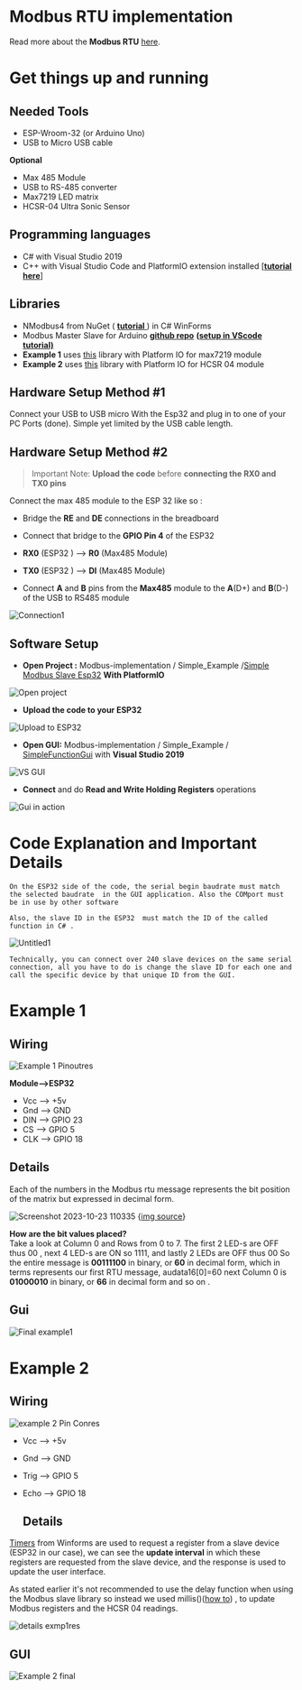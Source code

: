 # Modbus RTU implementation
Read more about the **Modbus RTU** [here](https://ozeki.hu/p_5854-modbus-rtu.html).

# Get things up and running

## Needed Tools

- ESP-Wroom-32 (or Arduino Uno)
- USB to Micro USB  cable


**Optional**

- Max 485 Module
- USB to RS-485 converter
- Max7219 LED matrix
- HCSR-04 Ultra Sonic Sensor

## Programming languages
- C# with Visual Studio 2019
-  C++ with Visual Studio Code  and PlatformIO extension installed [[**tutorial here**]](https://randomnerdtutorials.com/vs-code-platformio-ide-esp32-esp8266-arduino/) 

## Libraries 
- NModbus4 from NuGet ( [**tutorial** ](https://www.youtube.com/watch?v=ohaz_sPLp4Y)) in C# WinForms
- Modbus Master Slave for Arduino [**github repo**](https://github.com/smarmengol/Modbus-Master-Slave-for-Arduino) [**(setup in VScode tutorial)**](https://www.youtube.com/watch?v=EBlHNBNHESQ)
- **Example 1** uses  [this](https://github.com/MajicDesigns/MD_MAX72XX) library with Platform  IO for max7219 module
- **Example 2** uses  [this](https://github.com/gamegine/HCSR04-ultrasonic-sensor-lib) library with Platform  IO for HCSR 04 module


##  Hardware Setup Method #1 
Connect your USB to USB micro With the Esp32 and plug in to one of your PC Ports  (done). Simple yet limited by the USB cable length.

##  Hardware Setup Method #2 
> Important Note:  **Upload the code** before   **connecting the      RX0 and TX0 pins**

Connect  the max 485 module to the ESP 32 like so :
- Bridge the **RE** and **DE** connections in the breadboard

- Connect that bridge to the **GPIO Pin 4**  of the ESP32

- **RX0** (ESP32  ) --> **R0** (Max485 Module)

- **TX0**  (ESP32 ) -->  **DI**  (Max485 Module)

- Connect **A** and **B** pins from the **Max485** module to the 
**A**(D+) and **B**(D-) of the USB to RS485 module
  
![Connection1](https://github.com/Vistx/Modbus-implementation/assets/123487221/49164148-40c9-432c-93fd-67ecf91ee66f)





## Software Setup 

- **Open Project :**  Modbus-implementation / Simple_Example /[Simple Modbus Slave Esp32](https://github.com/Vistx/Modbus-implementation/tree/main/Simple_Example/Simple%20Modbus%20Slave%20Esp32)  **With PlatformIO**

![Open project](https://github.com/Vistx/Modbus-implementation/assets/123487221/4c54aed1-d1e6-4610-91e6-3c2a24059353)


- **Upload the code to your ESP32**

![Upload to ESP32](https://github.com/Vistx/Modbus-implementation/assets/123487221/a6d447b1-fde5-4d70-a42d-aa768d30496c)

- **Open GUI:** Modbus-implementation / Simple_Example /
[SimpleFunctionGui](https://github.com/Vistx/Modbus-implementation/tree/main/Simple_Example/SimpleFunctionGui) with **Visual Studio 2019**
   
![VS GUI](https://github.com/Vistx/Modbus-implementation/assets/123487221/5d0fecc4-8345-4c1b-8732-4036c656d786)

- **Connect** and do **Read and Write Holding Registers** operations

![Gui in action](https://github.com/Vistx/Modbus-implementation/assets/123487221/041a78f2-7641-451b-b8db-684827c5f5fd)


# Code Explanation and Important Details 
`On the ESP32 side of the code, the serial begin baudrate must match  the selected baudrate  in the GUI application. Also the COMport must be in use by other software `

`Also, the slave ID in the ESP32  must match the ID of the called function in C# .  `

![Untitled1](https://github.com/Vistx/Modbus-implementation/assets/123487221/4d8b92f5-e57a-4f2f-a696-cc858aa7fa39)

 `Technically, you can connect over 240 slave devices on the same serial connection, all you have to do is change the slave ID for each one and call the specific device by that unique ID from the GUI.`

# Example 1

## Wiring

![Example 1 Pinoutres](https://github.com/Vistx/Modbus-implementation/assets/123487221/5b3c8281-07c9-421c-b0d4-0dc0064464ef)


**Module-->ESP32**

- Vcc --> +5v
- Gnd --> GND
- DIN --> GPIO 23
- CS --> GPIO 5
- CLK --> GPIO 18


## Details <br />
Each of the numbers in the Modbus rtu message represents the bit position of the matrix but expressed in decimal form. 

![Screenshot 2023-10-23 110335](https://github.com/Vistx/Modbus-implementation/assets/123487221/1012993d-7afb-4896-a404-1434d5cf36fc)
{[img source](https://randomnerdtutorials.com/guide-for-8x8-dot-matrix-max7219-with-arduino-pong-game/)}



**How are the bit values placed?** <br />
Take a look at Column 0 and Rows from 0 to 7. The first 2 LED-s are OFF thus 00 , next 4 LED-s are ON so 1111, and lastly 2 LEDs are OFF thus 00
So the entire message is **00111100** in binary, or **60** in decimal form, which in terms represents our first RTU message, audata16[0]=60 next  Column 0 is **01000010** in binary, or **66** in decimal form and so on .


## Gui <br />

![Final example1 ](https://github.com/Vistx/Modbus-implementation/assets/123487221/a774abf7-b6ed-4fc3-b4d2-e0216c61cf7c)






# Example 2

## Wiring

![example 2 Pin Conres](https://github.com/Vistx/Modbus-implementation/assets/123487221/9142f0b6-ecaa-46fc-87a4-277e93efd6b0)

- Vcc --> +5v
- Gnd --> GND
- Trig --> GPIO 5
- Echo --> GPIO 18

  ## Details <br />
 [Timers](https://www.youtube.com/watch?v=98c200lL-OY) from Winforms are used to request a register from a slave device (ESP32 in our case), we can see the **update interval** in which these registers are requested from the slave device, and the response is used to update the user interface.    

As stated earlier it's not recommended to use the delay function when using the Modbus slave library so instead we used millis()([how to](https://circuitdigest.com/microcontroller-projects/arduino-multitasking-using-millis-in-arduino#:~:text=To%20use%20the%20millis%28%29,unsigned%20long%20currentMillis%20=%20millis%28%29;)) , to update Modbus registers and the HCSR 04 readings.

![details exmp1res](https://github.com/Vistx/Modbus-implementation/assets/123487221/336a4fd6-2757-47a6-8044-ad2281fa717a)

## GUI
![Example 2 final](https://github.com/Vistx/Modbus-implementation/assets/123487221/384db91e-85a9-4fc3-9227-9ff6638f2788)



